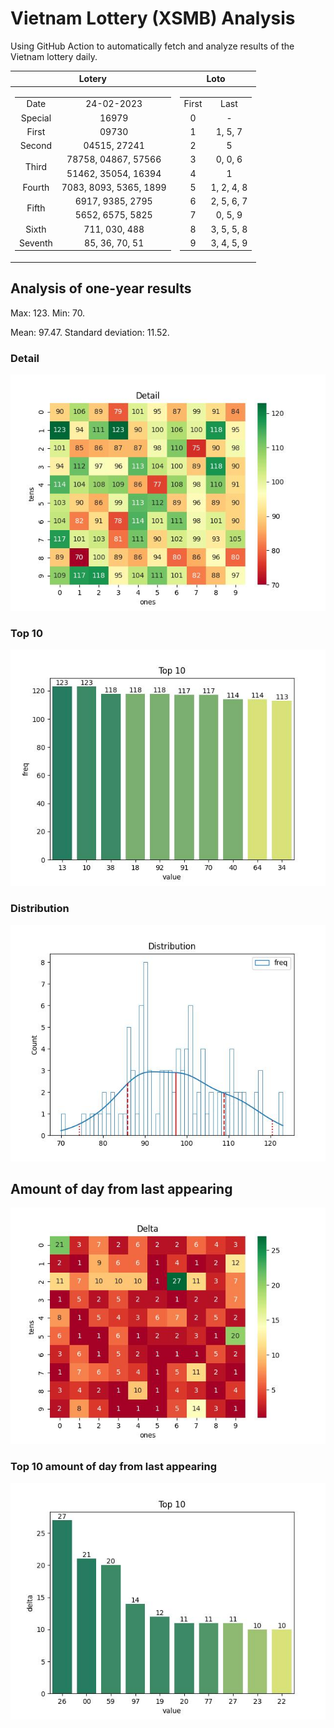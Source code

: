 # Vietnam Lottery (XSMB) Analysis

Using GitHub Action to automatically fetch and analyze results of the Vietnam lottery daily.

| Lotery      | Loto |
| :-----------: | :-----------: |
| <table><tr><td>Date</td><td>24-02-2023</td></tr><tr><td>Special</td><td>16979</td></tr><tr><td>First</td><td>09730</td></tr><tr><td>Second</td><td>04515, 27241</td></tr><tr><td rowspan="2">Third</td><td>78758, 04867, 57566</td></tr><tr><td>51462, 35054, 16394</td></tr><tr><td>Fourth</td><td>7083, 8093, 5365, 1899</td></tr><tr><td rowspan="2">Fifth</td><td>6917, 9385, 2795</td></tr><tr><td>5652, 6575, 5825</td></tr><tr><td>Sixth</td><td>711, 030, 488</td></tr><tr><td>Seventh</td><td>85, 36, 70, 51</td></tr></table> | <table><tr><td>First</td><td>Last</td></tr><tr><td>0</td><td>-</td></tr><tr><td>1</td><td>1, 5, 7</td></tr><tr><td>2</td><td>5</td></tr><tr><td>3</td><td>0, 0, 6</td></tr><tr><td>4</td><td>1</td></tr><tr><td>5</td><td>1, 2, 4, 8</td></tr><tr><td>6</td><td>2, 5, 6, 7</td></tr><tr><td>7</td><td>0, 5, 9</td></tr><tr><td>8</td><td>3, 5, 5, 8</td></tr><tr><td>9</td><td>3, 4, 5, 9</td></tr></table> |

<h2>Analysis of one-year results</h2>

Max: 123. Min: 70.

Mean: 97.47. Standard deviation: 11.52.

<h3>Detail</h3>

![Detail](images/heatmap.jpg)

<h3>Top 10</h3>

![Top 10](images/top-10.jpg)

<h3>Distribution</h3>

![Distribution](images/distribution.jpg)

<h2>Amount of day from last appearing</h2>

![Delta](images/delta.jpg)

<h3>Top 10 amount of day from last appearing</h3>

![Delta top 10](images/delta_top_10.jpg)